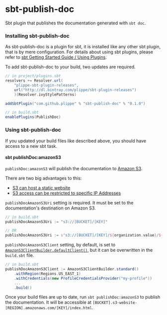 # sbt-publish-doc

Sbt plugin that publishes the documentation generated with `sbt doc`.


### Installing sbt-publish-doc

As sbt-publish-doc is a plugin for sbt, it is installed like any other sbt plugin, that is by mere configuration.
For details about using sbt plugins, please refer to [sbt Getting Started Guide / Using Plugins](http://www.scala-sbt.org/release/docs/Getting-Started/Using-Plugins.html).

To add sbt-publish-doc to your build, two updates are required.

```sbt
// in project/plugins.sbt
resolvers += Resolver.url(
    "plippe-sbt-plugin-releases",
    url("http://dl.bintray.com/plippe/sbt-plugin-releases")
    )(Resolver.ivyStylePatterns)

addSbtPlugin("com.github.plippe" % "sbt-publish-doc" % "0.1.0")
```

```sbt
// in build.sbt
enablePlugins(PublishDoc)
```


### Using sbt-publish-doc

If you updated your build files like described above, you should have access to a new sbt task.


#### sbt publishDoc:amazonS3
`publishDoc:amazonS3` will publish the documentation to [Amazon S3](http://docs.aws.amazon.com/AmazonS3/latest/dev/Welcome.html).

There are two big advantages to this:
 - [S3 can host a static website](http://docs.aws.amazon.com/AmazonS3/latest/dev/WebsiteHosting.html)
 - [S3 access can be restricted to specific IP Addresses](http://docs.aws.amazon.com/AmazonS3/latest/dev/example-bucket-policies.html#example-bucket-policies-use-case-3)

`publishDocAmazonS3Uri` setting is required. It must be set to the documentation's destination on Amazon S3.

```sbt
// in build.sbt
publishDocAmazonS3Uri := "s3://[BUCKET]/[KEY]"

// OR
publishDocAmazonS3Uri := s"s3://[BUCKET]/[KEY]/${organization.value}/${name.value}/${version.value}"
```

`publishDocAmazonS3Client` setting, by default, is set to [`AmazonS3ClientBuilder.defaultClient()`](http://docs.aws.amazon.com/AWSJavaSDK/latest/javadoc/com/amazonaws/services/s3/AmazonS3ClientBuilder.html#defaultClient--),
but it can be overwritten in the `build.sbt` file.

```sbt
// in build.sbt
publishDocAmazonS3Client := AmazonS3ClientBuilder.standard()
    .withRegion(Regions.US_EAST_1)
    .withCredentials(new ProfileCredentialsProvider("my-profile"))
    ...
    .build()
```

Once your build files are up to date, run `sbt publishDoc:amazonS3` to publish the documentation. It will
be accessible at `[BUCKET].s3-website-[REGION].amazonaws.com/[KEY]/index.html`.
